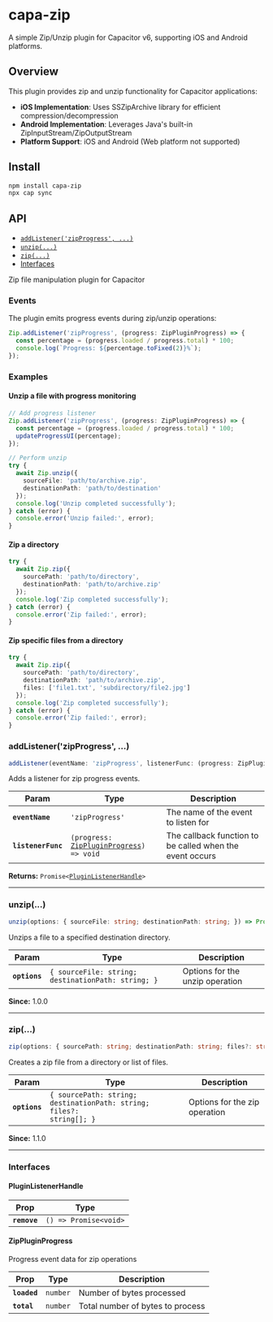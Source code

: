 # capa-zip

A simple Zip/Unzip plugin for Capacitor v6, supporting iOS and Android platforms.

## Overview

This plugin provides zip and unzip functionality for Capacitor applications:

- **iOS Implementation**: Uses SSZipArchive library for efficient compression/decompression
- **Android Implementation**: Leverages Java's built-in ZipInputStream/ZipOutputStream
- **Platform Support**: iOS and Android (Web platform not supported)

## Install

```bash
npm install capa-zip
npx cap sync
```

## API

<docgen-index>

* [`addListener('zipProgress', ...)`](#addlistenerzipprogress-)
* [`unzip(...)`](#unzip)
* [`zip(...)`](#zip)
* [Interfaces](#interfaces)

</docgen-index>

<docgen-api>
<!--Update the source file JSDoc comments and rerun docgen to update the docs below-->

Zip file manipulation plugin for Capacitor

### Events

The plugin emits progress events during zip/unzip operations:

```typescript
Zip.addListener('zipProgress', (progress: ZipPluginProgress) => {
  const percentage = (progress.loaded / progress.total) * 100;
  console.log(`Progress: ${percentage.toFixed(2)}%`);
});
```

### Examples

#### Unzip a file with progress monitoring
```typescript
// Add progress listener
Zip.addListener('zipProgress', (progress: ZipPluginProgress) => {
  const percentage = (progress.loaded / progress.total) * 100;
  updateProgressUI(percentage);
});

// Perform unzip
try {
  await Zip.unzip({
    sourceFile: 'path/to/archive.zip',
    destinationPath: 'path/to/destination'
  });
  console.log('Unzip completed successfully');
} catch (error) {
  console.error('Unzip failed:', error);
}
```

#### Zip a directory
```typescript
try {
  await Zip.zip({
    sourcePath: 'path/to/directory',
    destinationPath: 'path/to/archive.zip'
  });
  console.log('Zip completed successfully');
} catch (error) {
  console.error('Zip failed:', error);
}
```

#### Zip specific files from a directory
```typescript
try {
  await Zip.zip({
    sourcePath: 'path/to/directory',
    destinationPath: 'path/to/archive.zip',
    files: ['file1.txt', 'subdirectory/file2.jpg']
  });
  console.log('Zip completed successfully');
} catch (error) {
  console.error('Zip failed:', error);
}
```

### addListener('zipProgress', ...)

```typescript
addListener(eventName: 'zipProgress', listenerFunc: (progress: ZipPluginProgress) => void) => Promise<PluginListenerHandle>
```

Adds a listener for zip progress events.

| Param              | Type                                                                                   | Description                                              |
| ------------------ | -------------------------------------------------------------------------------------- | -------------------------------------------------------- |
| **`eventName`**    | <code>'zipProgress'</code>                                                             | The name of the event to listen for                      |
| **`listenerFunc`** | <code>(progress: <a href="#zippluginprogress">ZipPluginProgress</a>) =&gt; void</code> | The callback function to be called when the event occurs |

**Returns:** <code>Promise&lt;<a href="#pluginlistenerhandle">PluginListenerHandle</a>&gt;</code>

--------------------


### unzip(...)

```typescript
unzip(options: { sourceFile: string; destinationPath: string; }) => Promise<void>
```

Unzips a file to a specified destination directory.

| Param         | Type                                                          | Description                     |
| ------------- | ------------------------------------------------------------- | ------------------------------- |
| **`options`** | <code>{ sourceFile: string; destinationPath: string; }</code> | Options for the unzip operation |

**Since:** 1.0.0

--------------------


### zip(...)

```typescript
zip(options: { sourcePath: string; destinationPath: string; files?: string[]; }) => Promise<void>
```

Creates a zip file from a directory or list of files.

| Param         | Type                                                                            | Description                   |
| ------------- | ------------------------------------------------------------------------------- | ----------------------------- |
| **`options`** | <code>{ sourcePath: string; destinationPath: string; files?: string[]; }</code> | Options for the zip operation |

**Since:** 1.1.0

--------------------


### Interfaces


#### PluginListenerHandle

| Prop         | Type                                      |
| ------------ | ----------------------------------------- |
| **`remove`** | <code>() =&gt; Promise&lt;void&gt;</code> |


#### ZipPluginProgress

Progress event data for zip operations

| Prop         | Type                | Description                      |
| ------------ | ------------------- | -------------------------------- |
| **`loaded`** | <code>number</code> | Number of bytes processed        |
| **`total`**  | <code>number</code> | Total number of bytes to process |

</docgen-api>
